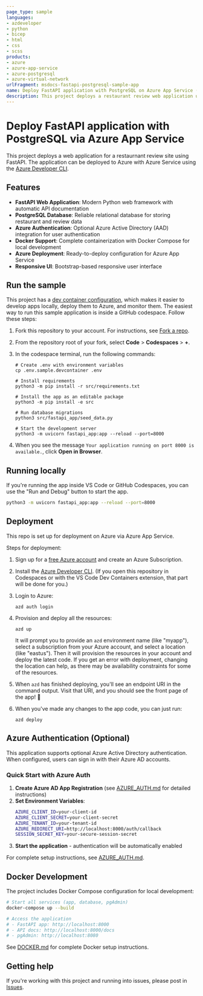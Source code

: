 ```yaml
---
page_type: sample
languages:
- azdeveloper
- python
- bicep
- html
- css
- scss
products:
- azure
- azure-app-service
- azure-postgresql
- azure-virtual-network
urlFragment: msdocs-fastapi-postgresql-sample-app
name: Deploy FastAPI application with PostgreSQL on Azure App Service (Python)
description: This project deploys a restaurant review web application using FastAPI with Python and Azure Database for PostgreSQL - Flexible Server. It's set up for easy deployment with the Azure Developer CLI.
---
```

<!-- YAML front-matter schema: https://review.learn.microsoft.com/en-us/help/contribute/samples/process/onboarding?branch=main#supported-metadata-fields-for-readmemd -->

# Deploy FastAPI application with PostgreSQL via Azure App Service

This project deploys a web application for a restaurnant review site using FastAPI. The application can be deployed to Azure with Azure Service using the [Azure Developer CLI](https://learn.microsoft.com/azure/developer/azure-developer-cli/overview).

## Features

- **FastAPI Web Application**: Modern Python web framework with automatic API documentation
- **PostgreSQL Database**: Reliable relational database for storing restaurant and review data
- **Azure Authentication**: Optional Azure Active Directory (AAD) integration for user authentication
- **Docker Support**: Complete containerization with Docker Compose for local development
- **Azure Deployment**: Ready-to-deploy configuration for Azure App Service
- **Responsive UI**: Bootstrap-based responsive user interface


## Run the sample

This project has a [dev container configuration](.devcontainer/), which makes it easier to develop apps locally, deploy them to Azure, and monitor them. The easiest way to run this sample application is inside a GitHub codespace. Follow these steps:

1. Fork this repository to your account. For instructions, see [Fork a repo](https://docs.github.com/get-started/quickstart/fork-a-repo).

1. From the repository root of your fork, select **Code** > **Codespaces** > **+**.

1. In the codespace terminal, run the following commands:

    ```shell
    # Create .env with environment variables
    cp .env.sample.devcontainer .env

    # Install requirements
    python3 -m pip install -r src/requirements.txt

    # Install the app as an editable package
    python3 -m pip install -e src

    # Run database migrations
    python3 src/fastapi_app/seed_data.py

    # Start the development server
    python3 -m uvicorn fastapi_app:app --reload --port=8000
    ```

1. When you see the message `Your application running on port 8000 is available.`, click **Open in Browser**.

## Running locally

If you're running the app inside VS Code or GitHub Codespaces, you can use the "Run and Debug" button to start the app.

```sh
python3 -m uvicorn fastapi_app:app --reload --port=8000
```

## Deployment

This repo is set up for deployment on Azure via Azure App Service.

Steps for deployment:

1. Sign up for a [free Azure account](https://azure.microsoft.com/free/) and create an Azure Subscription.
2. Install the [Azure Developer CLI](https://learn.microsoft.com/azure/developer/azure-developer-cli/install-azd). (If you open this repository in Codespaces or with the VS Code Dev Containers extension, that part will be done for you.)
3. Login to Azure:

    ```shell
    azd auth login
    ```

4. Provision and deploy all the resources:

    ```shell
    azd up
    ```

    It will prompt you to provide an `azd` environment name (like "myapp"), select a subscription from your Azure account, and select a location (like "eastus"). Then it will provision the resources in your account and deploy the latest code. If you get an error with deployment, changing the location can help, as there may be availability constraints for some of the resources.

5. When `azd` has finished deploying, you'll see an endpoint URI in the command output. Visit that URI, and you should see the front page of the app! 🎉

6. When you've made any changes to the app code, you can just run:

    ```shell
    azd deploy
    ```

## Azure Authentication (Optional)

This application supports optional Azure Active Directory authentication. When configured, users can sign in with their Azure AD accounts.

### Quick Start with Azure Auth

1. **Create Azure AD App Registration** (see [AZURE_AUTH.md](AZURE_AUTH.md) for detailed instructions)
2. **Set Environment Variables**:
   ```bash
   AZURE_CLIENT_ID=your-client-id
   AZURE_CLIENT_SECRET=your-client-secret
   AZURE_TENANT_ID=your-tenant-id
   AZURE_REDIRECT_URI=http://localhost:8000/auth/callback
   SESSION_SECRET_KEY=your-secure-session-secret
   ```
3. **Start the application** - authentication will be automatically enabled

For complete setup instructions, see [AZURE_AUTH.md](AZURE_AUTH.md).

## Docker Development

The project includes Docker Compose configuration for local development:

```bash
# Start all services (app, database, pgAdmin)
docker-compose up --build

# Access the application
# - FastAPI app: http://localhost:8000
# - API docs: http://localhost:8000/docs
# - pgAdmin: http://localhost:8080
```

See [DOCKER.md](DOCKER.md) for complete Docker setup instructions.

## Getting help

If you're working with this project and running into issues, please post in [Issues](/issues).
